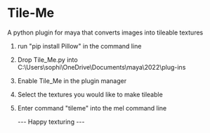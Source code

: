 # Tile-Me
 A python plugin for maya that converts images into tileable textures

 1. run "pip install Pillow" in the command line
    
 2. Drop Tile_Me.py into C:\Users\sophi\OneDrive\Documents\maya\2022\plug-ins

 3. Enable Tile_Me in the plugin manager

 4. Select the textures you would like to make tileable
 
 5. Enter command "tileme" into the mel command line

    --- Happy texturing ---
